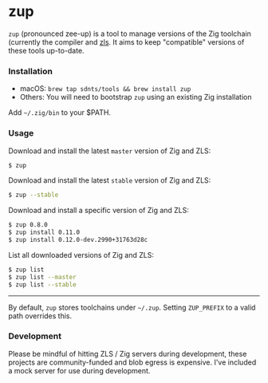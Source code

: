 # zup

`zup` (pronounced zee-up) is a tool to manage versions of the Zig toolchain (currently
the compiler and [zls](https://github.com/zigtools/zls). It aims to keep "compatible"
versions of these tools up-to-date.

### Installation

- macOS: `brew tap sdnts/tools && brew install zup`
- Others: You will need to bootstrap `zup` using an existing Zig installation

Add `~/.zig/bin` to your $PATH.

### Usage

Download and install the latest `master` version of Zig and ZLS:
```sh
$ zup
```

Download and install the latest `stable` version of Zig and ZLS:
```sh
$ zup --stable
```

Download and install a specific version of Zig and ZLS:
```sh
$ zup 0.8.0
$ zup install 0.11.0
$ zup install 0.12.0-dev.2990+31763d28c 
```

List all downloaded versions of Zig and ZLS:
```sh
$ zup list
$ zup list --master
$ zup list --stable
```

---

By default, `zup` stores toolchains under `~/.zup`. Setting `ZUP_PREFIX` to a
valid path overrides this.

### Development

Please be mindful of hitting ZLS / Zig servers during development, these projects
are community-funded and blob egress is expensive. I've included a mock server
for use during development.
